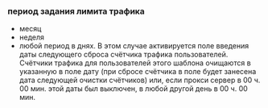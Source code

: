 ### период задания лимита трафика ###

  * месяц
  * неделя
  * любой период в днях. В этом случае активируется поле введения даты следующего сброса счётчика трафика пользователей. Счётчики трафика для пользователей этого шаблона очищаются в указанную в поле дату (при сбросе счётчика в поле будет занесена дата следующей очистки счётчиков) или, если прокси сервер в 00 ч. 00 мин. этой даты был выключен, в любой другой день в 00 ч. 00 мин.